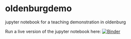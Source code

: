 # oldenburgdemo
jupyter notebook for a teaching demonstration in oldenburg

Run a live version of the jupyter notebook here: [![Binder](https://mybinder.org/badge_logo.svg)](https://mybinder.org/v2/gh/thkupy/oldenburgdemo/HEAD)
